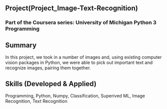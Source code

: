 ## Project(Project_Image-Text-Recognition)
### Part of the Coursera series: University of Michigan Python 3 Programming
    
## Summary
In this project, we took in a number of images and, using existing computer vision packages in Python, we were able to pick out important text and recognize images, pairing them together.

## Skills (Developed & Applied)
Programming, Python, Numpy, Classification, Superived ML, Image Recognition, Text Recognition
    